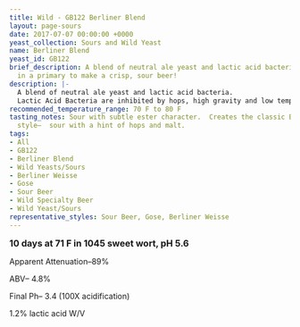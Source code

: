 ```yaml
---
title: Wild - GB122 Berliner Blend
layout: page-sours
date: 2017-07-07 00:00:00 +0000
yeast_collection: Sours and Wild Yeast
name: Berliner Blend
yeast_id: GB122
brief_description: A blend of neutral ale yeast and lactic acid bacteria.  Use directly
  in a primary to make a crisp, sour beer!
description: |-
  A blend of neutral ale yeast and lactic acid bacteria.
  Lactic Acid Bacteria are inhibited by hops, high gravity and low temperatures. You can adjust sourness by increasing or decreasing these variables. More than 7 IBU, gravity above 1050 or temps below 65 F will increase the time to sour or lead to reduced overall souring. Warmer fermentation temps will typically increase the esters and spicy phenolics of the saison ale yeast in this blend.
recommended_temperature_range: 70 F to 80 F
tasting_notes: Sour with subtle ester character.  Creates the classic Berliner Weisse
  style–  sour with a hint of hops and malt.
tags:
- All
- GB122
- Berliner Blend
- Wild Yeasts/Sours
- Berliner Weisse
- Gose
- Sour Beer
- Wild Specialty Beer
- Wild Yeast/Sours
representative_styles: Sour Beer, Gose, Berliner Weisse
---
```



<span style="font-size: 1rem;"><b>10 days at 71 F in 1045 sweet wort, pH 5.6</b></span>

Apparent Attenuation–89%

ABV– 4.8%

Final Ph– 3.4 (100X acidification)

1.2% lactic acid W/V
